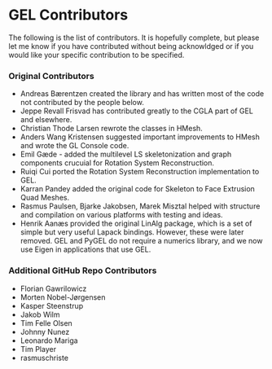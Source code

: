 # GEL Contributors
The following is the list of contributors. It is hopefully complete, but please let me know if you have contributed without being acknowldged or if you would like your specific contribution to be specified.

### Original Contributors
- Andreas Bærentzen created the library and has written most of the code not contributed by the people below.
- Jeppe Revall Frisvad has contributed greatly to the CGLA part of GEL and elsewhere.
- Christian Thode Larsen rewrote the classes in HMesh.
- Anders Wang Kristensen suggested important improvements to HMesh and wrote the GL Console code.
- Emil Gæde - added the multilevel LS skeletonization and graph components crucuial for Rotation System Reconstruction.
- Ruiqi Cui ported the Rotation System Reconstruction implementation to GEL.
- Karran Pandey added the original code for Skeleton to Face Extrusion Quad Meshes.
- Rasmus Paulsen, Bjarke Jakobsen, Marek Misztal helped with structure and compilation on various platforms with testing and ideas.
- Henrik Aanæs provided the original LinAlg package, which is a set of simple but very useful Lapack bindings. However, these were later removed. GEL and PyGEL do not require a numerics library, and we now use Eigen in applications that use GEL.

### Additional GitHub Repo Contributors 
- Florian Gawrilowicz
- Morten Nobel-Jørgensen
- Kasper Steenstrup
- Jakob Wilm
- Tim Felle Olsen 
- Johnny Nunez
- Leonardo Mariga
- Tim Player
- rasmuschriste
